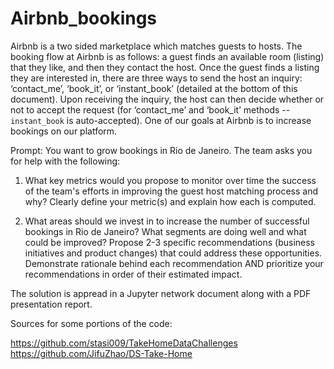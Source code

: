 # Airbnb_bookings

Airbnb is a two sided marketplace which matches guests to hosts. The booking flow at Airbnb is as follows: a guest
finds an available room (listing) that they like, and then they contact the host. Once the guest finds a listing they
are interested in, there are three ways to send the host an inquiry: ‘contact_me’, ‘book_it’, or ‘instant_book’
(detailed at the bottom of this document). Upon receiving the inquiry, the host can then decide whether or not to
accept the request (for ‘contact_me’ and ‘book_it’ methods -- `instant_book` is auto-accepted). One of our goals at
Airbnb is to increase bookings on our platform.

Prompt:
You want to grow bookings in Rio de Janeiro. The team asks you for help with the following:

1. What key metrics would you propose to monitor over time the success of the team's efforts in improving
the guest host matching process and why? Clearly define your metric(s) and explain how each is
computed.

2. What areas should we invest in to increase the number of successful bookings in Rio de Janeiro? What
segments are doing well and what could be improved? Propose 2-3 specific recommendations (business
initiatives and product changes) that could address these opportunities. Demonstrate rationale behind
each recommendation AND prioritize your recommendations in order of their estimated impact.

The solution is appread in a Jupyter network document along with a PDF presentation report.

Sources for some portions of the code:

https://github.com/stasi009/TakeHomeDataChallenges
https://github.com/JifuZhao/DS-Take-Home
